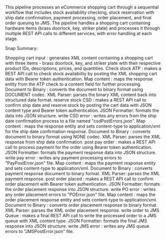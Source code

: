 This pipeline processes an eCommerce shopping cart through a sequential workflow that includes stock availability checking, stock reservation with ship date confirmation, payment processing, order placement, and final order queuing to JMS. The pipeline handles a shopping cart containing hardware items (brass doorlock, key, striker plate) and processes it through multiple REST API calls to different services, with error handling at each stage.

Snap Summary:

Shopping cart input : generates XML content containing a shopping cart with three items - brass doorlock, key, and striker plate with their respective product IDs, descriptions, prices, and quantities.
Check stock ATP : makes a REST API call to check stock availability by posting the XML shopping cart data with Bearer token authentication.
Map content : maps the response entity from the ATP check to a content field for further processing.
Document to Binary : converts the document to binary format using DOCUMENT codec.
XML Parser: parses the binary XML content back into structured data format.
reserve stock CSD : makes a REST API call to confirm ship date and reserve stock by posting the cart data with JSON content type and Bearer token authentication.
JSON Formatter: formats the data into JSON structure.
write CSD error : writes any errors from the ship date confirmation process to a file named "csdPostErrors.json".
Map content : maps the response entity and sets content-type to application/xml for the ship date confirmation response.
Document to Binary : converts document to binary format using NONE codec.
XML Parser: parses the XML response from ship date confirmation.
post pay order : makes a REST API call to process payment for the order using Bearer token authentication.
JSON Formatter: formats the payment response data into JSON structure.
write pay error : writes any payment processing errors to "PayPostError.json" file.
Map content : maps the payment response entity and sets content-type to application/xml.
Document to Binary : converts payment response document to binary format.
XML Parser: parses the XML payment response.
post order placed : makes a REST API call to confirm order placement with Bearer token authentication.
JSON Formatter: formats the order placement response into JSON structure.
write PO error : writes any order placement errors to "POError.json" file.
Map content : maps the order placement response entity and sets content-type to application/xml.
Document to Binary : converts order placement response to binary format.
XML Parser: parses the XML order placement response.
write order to JMS Queue : makes a final REST API call to write the processed order to a JMS queue with XML content type.
JSON Formatter: formats the final JMS response into JSON structure.
write JMS error : writes any JMS queue errors to "JMSPostError.json" file.
